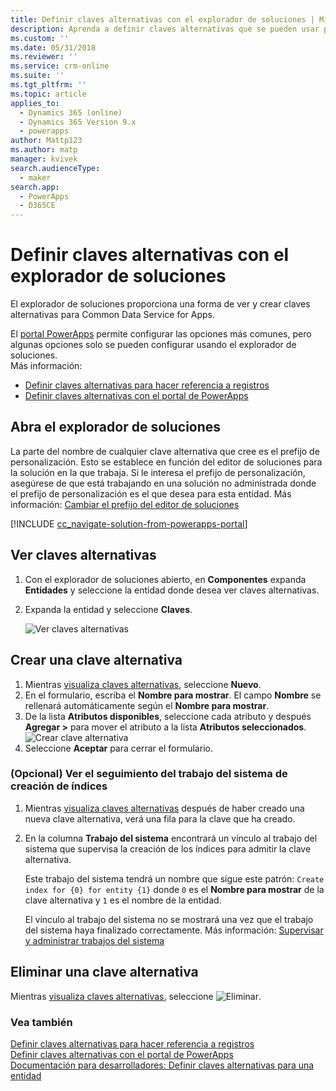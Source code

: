 ```yaml
---
title: Definir claves alternativas con el explorador de soluciones | MicrosoftDocs
description: Aprenda a definir claves alternativas que se pueden usar para hacer referencia a los registros de Common Data Service for Apps usando el explorador de soluciones
ms.custom: ''
ms.date: 05/31/2018
ms.reviewer: ''
ms.service: crm-online
ms.suite: ''
ms.tgt_pltfrm: ''
ms.topic: article
applies_to:
  - Dynamics 365 (online)
  - Dynamics 365 Version 9.x
  - powerapps
author: Mattp123
ms.author: matp
manager: kvivek
search.audienceType:
  - maker
search.app:
  - PowerApps
  - D365CE
---
```

# <a name="define-alternate-keys-using-solution-explorer"></a>Definir claves alternativas con el explorador de soluciones

El explorador de soluciones proporciona una forma de ver y crear claves alternativas para Common Data Service for Apps.

El [portal PowerApps](https://web.powerapps.com/?utm_source=padocs&utm_medium=linkinadoc&utm_campaign=referralsfromdoc) permite configurar las opciones más comunes, pero algunas opciones solo se pueden configurar usando el explorador de soluciones. <br />Más información: 
- [Definir claves alternativas para hacer referencia a registros](define-alternate-keys-reference-records.md)<br />
- [Definir claves alternativas con el portal de PowerApps](define-alternate-keys-portal.md)

## <a name="open-solution-explorer"></a>Abra el explorador de soluciones

La parte del nombre de cualquier clave alternativa que cree es el prefijo de personalización. Esto se establece en función del editor de soluciones para la solución en la que trabaja. Si le interesa el prefijo de personalización, asegúrese de que está trabajando en una solución no administrada donde el prefijo de personalización es el que desea para esta entidad. Más información: [Cambiar el prefijo del editor de soluciones](change-solution-publisher-prefix.md) 

[!INCLUDE [cc_navigate-solution-from-powerapps-portal](../../includes/cc_navigate-solution-from-powerapps-portal.md)]

## <a name="view-alternate-keys"></a>Ver claves alternativas

1. Con el explorador de soluciones abierto, en **Componentes** expanda **Entidades** y seleccione la entidad donde desea ver claves alternativas.
2. Expanda la entidad y seleccione **Claves**.

    ![Ver claves alternativas](media/view-alternate-keys-solution-explorer.png)

## <a name="create-an-alternate-key"></a>Crear una clave alternativa

1. Mientras [visualiza claves alternativas](#view-alternate-keys), seleccione **Nuevo**.
1. En el formulario, escriba el **Nombre para mostrar**. El campo **Nombre** se rellenará automáticamente según el **Nombre para mostrar**. 
2. De la lista **Atributos disponibles**, seleccione cada atributo y después **Agregar >** para mover el atributo a la lista **Atributos seleccionados**.
    ![Crear clave alternativa](media/create-alternate-key-solution-explorer.png)
1. Seleccione **Aceptar** para cerrar el formulario.

### <a name="optional-view-the-system-job-tracking-creation-of-indexes"></a>(Opcional) Ver el seguimiento del trabajo del sistema de creación de índices
1. Mientras [visualiza claves alternativas](#view-alternate-keys) después de haber creado una nueva clave alternativa, verá una fila para la clave que ha creado.
2. En la columna **Trabajo del sistema** encontrará un vínculo al trabajo del sistema que supervisa la creación de los índices para admitir la clave alternativa. 
    
    Este trabajo del sistema tendrá un nombre que sigue este patrón: `Create index for {0} for entity {1}` donde `0` es el **Nombre para mostrar** de la clave alternativa y `1` es el nombre de la entidad.

    El vínculo al trabajo del sistema no se mostrará una vez que el trabajo del sistema haya finalizado correctamente. Más información: [Supervisar y administrar trabajos del sistema](/dynamics365/customer-engagement/admin/monitor-manage-system-jobs)


## <a name="delete-an-alternate-key"></a>Eliminar una clave alternativa

Mientras [visualiza claves alternativas](#view-alternate-keys), seleccione ![Eliminar](media/delete.gif).

### <a name="see-also"></a>Vea también

[Definir claves alternativas para hacer referencia a registros](define-alternate-keys-reference-records.md)<br />
[Definir claves alternativas con el portal de PowerApps](define-alternate-keys-portal.md)<br />
[Documentación para desarrolladores: Definir claves alternativas para una entidad](/dynamics365/customer-engagement/developer/define-alternate-keys-entity)

